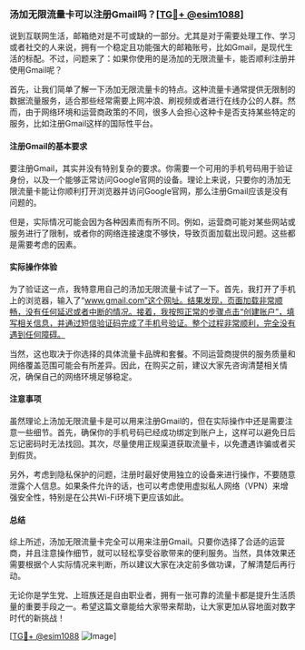### 汤加无限流量卡可以注册Gmail吗？[[TG💪+ @esim1088](https://t.me/s/esim1088)]

说到互联网生活，邮箱绝对是不可或缺的一部分。尤其是对于需要处理工作、学习或者社交的人来说，拥有一个稳定且功能强大的邮箱账号，比如Gmail，是现代生活的标配。不过，问题来了：如果你使用的是汤加的无限流量卡，能否顺利注册并使用Gmail呢？

首先，让我们简单了解一下汤加无限流量卡的特点。这种流量卡通常提供无限制的数据流量服务，适合那些经常需要上网冲浪、刷视频或者进行在线办公的人群。然而，由于网络环境和运营商政策的不同，很多人会担心这种卡是否支持某些特定的服务，比如注册Gmail这样的国际性平台。

#### 注册Gmail的基本要求

要注册Gmail，其实并没有特别复杂的要求。你需要一个可用的手机号码用于验证身份，以及一个能够正常访问Google官网的设备。理论上来说，只要你的汤加无限流量卡能让你顺利打开浏览器并访问Google官网，那么注册Gmail应该是没有问题的。

但是，实际情况可能会因为各种因素而有所不同。例如，运营商可能对某些网站或服务进行了限制，或者你的网络连接速度不够快，导致页面加载出现问题。这些都是需要考虑的因素。

#### 实际操作体验

为了验证这一点，我特意用自己的汤加无限流量卡试了一下。首先，我打开了手机上的浏览器，输入了“www.gmail.com”这个网址。结果发现，页面加载非常顺畅，没有任何延迟或者中断的情况。接着，我按照正常的步骤点击“创建账户”，填写相关信息，并通过短信验证码完成了手机号验证。整个过程非常顺利，完全没有遇到任何障碍。

当然，这也取决于你选择的具体流量卡品牌和套餐。不同运营商提供的服务质量和网络覆盖范围可能会有所差异。因此，在购买之前，建议大家先咨询清楚相关情况，确保自己的网络环境足够稳定。

#### 注意事项

虽然理论上汤加无限流量卡是可以用来注册Gmail的，但在实际操作中还是需要注意一些细节。首先，确保你的手机号码已经成功绑定到账户上，这样可以避免日后忘记密码时无法找回。其次，尽量使用正规渠道获取流量卡，以免遭遇诈骗或者买到假货。

另外，考虑到隐私保护的问题，注册时最好使用独立的设备来进行操作，不要随意泄露个人信息。如果条件允许的话，也可以考虑使用虚拟私人网络（VPN）来增强安全性，特别是在公共Wi-Fi环境下更应该如此。

#### 总结

综上所述，汤加无限流量卡完全可以用来注册Gmail。只要你选择了合适的运营商，并且注意操作细节，就可以轻松享受谷歌带来的便利服务。当然，具体效果还需要根据个人实际情况来判断，所以建议大家在决定前多做功课，了解清楚后再行动。

无论你是学生党、上班族还是自由职业者，拥有一张可靠的流量卡都是提升生活质量的重要手段之一。希望这篇文章能给大家带来帮助，让大家更加从容地面对数字时代的新挑战！

[[TG💪+ @esim1088](https://t.me/s/esim1088) ![Image](https://i.postimg.cc/4NQfJmqS/Snipaste-2025-05-13-00-14-12.png)]